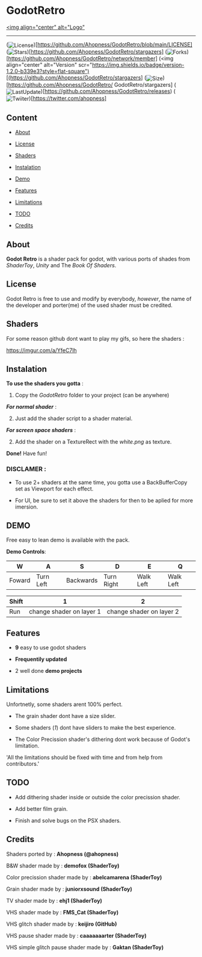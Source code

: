 # GodotRetro

[<img align="center" alt="Logo"](Fotage\icon.png)

- - - - - - -

(<img align="center" alt="License" scr="https://img.shields.io/github/license/Ahopness/GodotRetro?color=b339e3&style=flat-square">)[https://github.com/Ahopness/GodotRetro/blob/main/LICENSE]
(<img align="center" alt="Stars" scr="https://img.shields.io/github/stars/Ahopness/GodotRetro?color=b339e3&style=flat-square">)[https://github.com/Ahopness/GodotRetro/stargazers]
(<img align="center" alt="Forks" scr="https://img.shields.io/github/forks/Ahopness/GodotRetro?color=b339e3&style=flat-square">)[https://github.com/Ahopness/GodotRetro/network/member]
(<img align="center" alt="Version" scr="https://img.shields.io/badge/version-1.2.0-b339e3?style=flat-square")[(https://github.com/Ahopness/GodotRetro/stargazers]
(<img align="center" alt="Size" scr="https://img.shields.io/github/repo-size/Ahopness/GodotRetro?color=b339e3&style=flat-square">)[https://github.com/Ahopness/GodotRetro/
GodotRetro/stargazers]
(<img align="center" alt="LastUpdate" scr="https://img.shields.io/github/last-commit/Ahopness/GodotRetro?color=b339e3&style=flat-square">)[https://github.com/Ahopness/GodotRetro/releases)
(<img align="center" alt="Twiiter" scr="https://img.shields.io/badge/Twitter-Ahopness-b339e3?style=flat-square">)[https://twitter.com/ahopness]



## Content

* [About](#about)

* [License](#license)

* [Shaders](#shaders)

* [Instalation](#instalation)

* [Demo](#demo)

* [Features](#features)

* [Limitations](#limitations)

* [TODO](#todo)

* [Credits](#credits)



## About

**Godot Retro** is a shader pack for godot, with various ports of shades from *ShaderToy*, *Unity* and The *Book Of Shaders*. 



## License

Godot Retro is free to use and modify by everybody, *however*, the name of the developer and porter(me) of the used shader must be credited.



## Shaders
For some reason github dont want to play my gifs, so here the shaders :

https://imgur.com/a/YfeC7lh



## Instalation

**To use the shaders you gotta** :

1. Copy the _GodotRetro_ folder to your project (can be anywhere)


***For normal shader*** :

2. Just add the shader script to a shader material.


***For screen space shaders*** :

2. Add the shader on a TextureRect with the _white.png_ as texture.


**Done!** Have fun!


### DISCLAMER :

- To use 2+ shaders at the same time, you gotta use a BackBufferCopy set as Viewport for each effect.

- For UI, be sure to set it above the shaders for then to be aplied for more imersion.



## DEMO

Free easy to lean demo is available with the pack.


**Demo Controls**:

|    W   |     A     |     S     |     D      |     E     |     Q     |
|--------|-----------|-----------|------------|-----------|-----------|
| Foward | Turn Left | Backwards | Turn Right | Walk Left | Walk Left |

| Shift |            1             |             2            |
|-------|--------------------------|--------------------------|
|  Run  | change shader on layer 1 | change shader on layer 2 |



## Features

 - **9** easy to use godot shaders
 
 - **Frequentily updated**

 - 2 well done **demo projects**



## Limitations

Unfortnetly, some shaders arent 100% perfect.

 - The grain shader dont have a size slider.
 
 - Some shaders (*1*) dont have sliders to make the best experience.

 - The Color Precission shader's dithering dont work because of Godot's limitation.


 'All the limitations should be fixed with time and from help from contributors.'



## TODO

 - Add dithering shader inside or outside the color precission shader.

 - Add better film grain.

 - Finish and solve bugs on the PSX shaders.



## Credits 

Shaders ported by : **Ahopness (@ahopness)**


B&W shader made by : **demofox (ShaderToy)**

Color precission shader made by : **abelcamarena (ShaderToy)**

Grain shader made by : **juniorxsound (ShaderToy)**

TV shader made by : **ehj1 (ShaderToy)**

VHS shader made by : **FMS_Cat (ShaderToy)**

VHS glitch shader made by : **keijiro (GitHub)**

VHS pause shader made by : **caaaaaaarter (ShaderToy)**

VHS simple glitch pause shader made by : **Gaktan (ShaderToy)**
